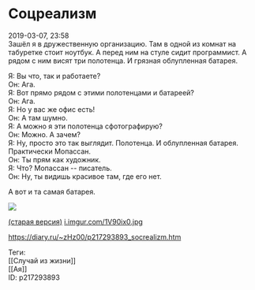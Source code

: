 Соцреализм
===========

   
 2019-03-07, 23:58   
  Зашёл я в дружественную организацию. Там в одной из комнат на табуретке стоит ноутбук. А перед ним на стуле сидит программист. А рядом с ним висят три полотенца. И грязная облупленная батарея.   
   
 Я: Вы что, так и работаете?   
 Он: Ага.   
 Я: Вот прямо рядом с этими полотенцами и батареей?   
 Он: Ага.   
 Я: Но у вас же офис есть!   
 Он: А там шумно.   
 Я: А можно я эти полотенца сфотографирую?   
 Он: Можно. А зачем?   
 Я: Ну, просто это так выглядит. Полотенца. И облупленная батарея. Практически Мопассан.   
 Он: Ты прям как художник.   
 Я: Что? Мопассан -- писатель.   
 Он: Ну, ты видишь красивое там, где его нет.   
   
 А вот и та самая батарея.   
   
   [![](https://i.imgur.com/VyREwoPl.jpg)](https://i.imgur.com/VyREwoP.jpg)     
   
  [(старая версия)](https://zHz00.diary.ru/p217293893.htm?index=1#linkmore217293893m1)     [i.imgur.com/1V90ix0.jpg](https://i.imgur.com/1V90ix0.jpg)      
    
 <https://diary.ru/~zHz00/p217293893_socrealizm.htm>   
   
 Теги:   
 [[Случай из жизни]]   
 [[Ая]]   
 ID: p217293893
